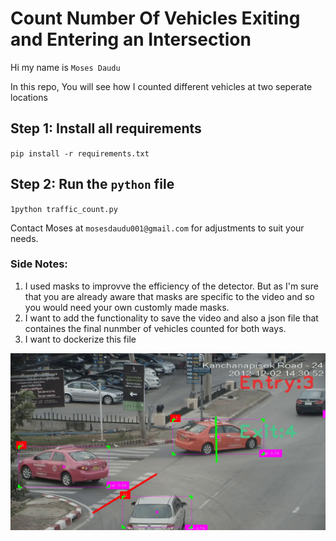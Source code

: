 # Count Number Of Vehicles Exiting and Entering an Intersection

Hi my name is `Moses Daudu`

In this repo, You will see how I counted different vehicles at two seperate locations

## Step 1: Install all requirements
`pip install -r requirements.txt`

## Step 2: Run the `python` file
`1python traffic_count.py`

Contact Moses at `mosesdaudu001@gmail.com` for adjustments to suit your needs.

### Side Notes:
1. I used masks to improvve the efficiency of the detector. But as I'm sure that you are already aware that masks are specific to the video and so you would need your own customly made masks.
2. I want to add the functionality to save the video and also a json file that containes the final nunmber of vehicles counted for both ways.
3. I want to dockerize this file

![Header](vehicle@452.jpg)